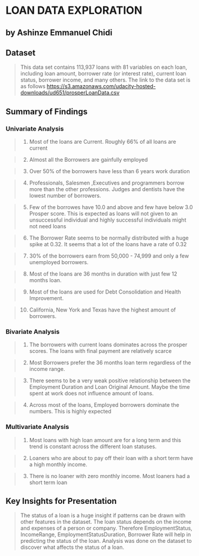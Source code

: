 # LOAN DATA EXPLORATION
## by Ashinze Emmanuel Chidi


## Dataset

> This data set contains 113,937 loans with 81 variables on each loan, including loan amount, borrower rate (or interest rate), current loan status, borrower income, and many others. The link to the data set is as follows https://s3.amazonaws.com/udacity-hosted-downloads/ud651/prosperLoanData.csv

## Summary of Findings

### Univariate Analysis

>1. Most of the loans are Current. Roughly 66% of all loans are current

>2. Almost all the Borrowers are gainfully employed

>3. Over 50% of the borrowers have less than 6 years work duration

>4. Professionals, Salesmen ,Executives and programmers borrow more than the other professions. Judges and dentists have the lowest number of borrowers.

>5. Few of the borrowes have 10.0 and above and few have below 3.0 Prosper score. This is expected as loans will not given to an unsuccessful individual and highly successful individuals might not need loans

>6. The Borrower Rate seems to be normally distributed with a huge spike at 0.32. It seems that a lot of the loans have a rate of 0.32 

>7. 30%  of the borrowers earn from 50,000 - 74,999 and only a few unemployed borrowers.

>8. Most of the loans are 36 months in duration with just  few 12 months loan.

>9. Most of the loans are used for Debt Consolidation and Health Improvement.

>10. California, New York and Texas have the highest amount of borrowers.


### Bivariate Analysis

>1. The borrowers with current loans dominates across the prosper scores. The loans with final payment are relatively scarce

>2. Most Borrowers prefer the 36 months loan term regardless of the income range.

>3. There seems to be a  very weak positive relationship between the Employment Duration and Loan Original Amount.  Maybe the time spent at work does not influence amount of loans.

>4. Across most of the loans, Employed borrowers dominate the numbers. This is highly expected
 

### Multivariate Analysis

>1. Most loans with high loan amount are for a long term and this trend is constant across the different loan statuses.

>2. Loaners who are about to pay off their loan with a short term have a high monthly income.

>3. There is no loaner with zero monthly income. Most loaners had a short term loan

## Key Insights for Presentation

> The status of a loan is a huge insight if patterns can be drawn with other features in the dataset. The loan status depends on the income and expenses of a person or company. Therefore EmploymentStatus, IncomeRange, EmploymentStatusDuration, Borrower Rate will help in predicting the status of the loan. Analysis was done on the dataset to discover what affects the status of a loan.